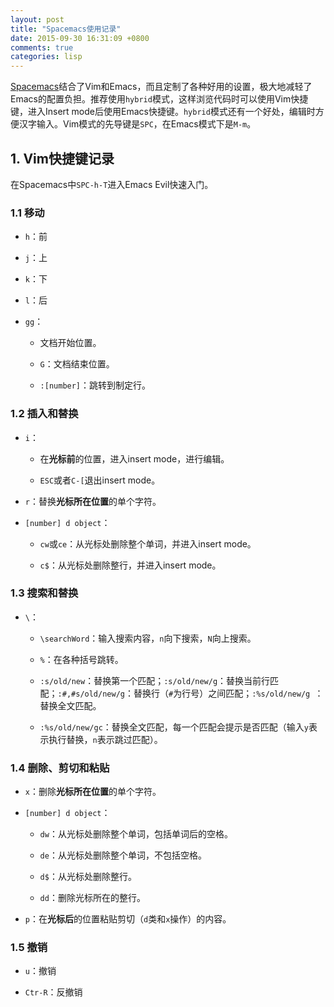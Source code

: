 ```yaml
---
layout: post
title: "Spacemacs使用记录"
date: 2015-09-30 16:31:09 +0800
comments: true
categories: lisp 
---
```


[Spacemacs](https://github.com/syl20bnr/spacemacs)结合了Vim和Emacs，而且定制了各种好用的设置，极大地减轻了Emacs的配置负担。推荐使用`hybrid`模式，这样浏览代码时可以使用Vim快捷键，进入Insert mode后使用Emacs快捷键。`hybrid`模式还有一个好处，编辑时方便汉字输入。Vim模式的先导键是`SPC`，在Emacs模式下是`M-m`。

<!--more-->

## 1. Vim快捷键记录 ##

在Spacemacs中`SPC-h-T`进入Emacs Evil快速入门。

### 1.1 移动 ###

* `h`：前

* `j`：上

* `k`：下

* `l`：后

* `gg`：

    * 文档开始位置。

    * `G`：文档结束位置。

    * `:[number]`：跳转到制定行。

### 1.2 插入和替换 ###

* `i`：

    * 在**光标前**的位置，进入insert mode，进行编辑。

    * `ESC`或者`C-[`退出insert mode。

* `r`：替换**光标所在位置**的单个字符。

* `[number] d object`：

    * `cw`或`ce`：从光标处删除整个单词，并进入insert mode。
    
    * `c$`：从光标处删除整行，并进入insert mode。

### 1.3 搜索和替换 ###

* `\`：

    * `\searchWord`：输入搜索内容，`n`向下搜索，`N`向上搜索。

    * `%`：在各种括号跳转。

    * `:s/old/new`：替换第一个匹配；`:s/old/new/g`：替换当前行匹配；`:#,#s/old/new/g`：替换行（`#`为行号）之间匹配；`:%s/old/new/g `：替换全文匹配。

    * `:%s/old/new/gc`：替换全文匹配，每一个匹配会提示是否匹配（输入`y`表示执行替换，`n`表示跳过匹配）。

### 1.4 删除、剪切和粘贴 ###

* `x`：删除**光标所在位置**的单个字符。

* `[number] d object`：

    * `dw`：从光标处删除整个单词，包括单词后的空格。

    * `de`：从光标处删除整个单词，不包括空格。

    * `d$`：从光标处删除整行。

    * `dd`：删除光标所在的整行。

* `p`：在**光标后**的位置粘贴剪切（`d`类和`x`操作）的内容。

### 1.5 撤销 ###

* `u`：撤销

* `Ctr-R`：反撤销










